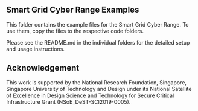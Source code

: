 ## Smart Grid Cyber Range Examples

This folder contains the example files for the Smart Grid Cyber Range. To use them, copy the files to the respective code folders.  

Please see the README.md in the individual folders for the detailed setup and usage instructions.  

## Acknowledgement

This work is supported by the National Research Foundation, Singapore, Singapore University of Technology and Design under its National Satellite of Excellence in Design Science and Technology for Secure Critical Infrastructure Grant (NSoE_DeST-SCI2019-0005).
